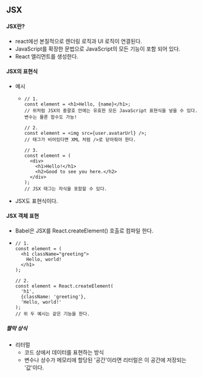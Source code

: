 ## JSX

#### JSX란?

- react에선 본질적으로 렌더링 로직과 UI 로직이 연결된다.
- JavaScript를 확장한 문법으로 JavaScript의 모든 기능이 포함 되어 있다.
- React 엘리먼트를 생성한다.



#### JSX의 표현식

- 예시

  - ```react
    // 1. 
    const element = <h1>Hello, {name}</h1>;
    // 위처럼 JSX의 중괄호 안에는 유효한 모든 JavaScript 표현식을 넣을 수 있다. 변수는 물론 함수도 가능!
    
    // 2.
    const element = <img src={user.avatarUrl} />;
    // 태그가 비어있다면 XML 처럼 />로 닫아줘야 한다.
    
    // 3.
    const element = (
      <div>
        <h1>Hello!</h1>
        <h2>Good to see you here.</h2>
      </div>
    );
    // JSX 태그는 자식을 포함할 수 있다.
    ```

- JSX도 표현식이다.



#### JSX 객체 표현

- Babel은 JSX를 React.createElement() 호출로 컴파일 한다.

- ```react
  // 1.
  const element = (
    <h1 className="greeting">
      Hello, world!
    </h1>
  );
  
  // 2.
  const element = React.createElement(
    'h1',
    {className: 'greeting'},
    'Hello, world!'
  );
  // 위 두 예시는 같은 기능을 한다.
  ```

  



##### 짤막 상식

- 리터럴
  - 코드 상에서 데이터를 표현하는 방식
  - 변수나 상수가 메모리에 할당된 '공간'이라면 리터럴은 이 공간에 저장되는 '값'이다.